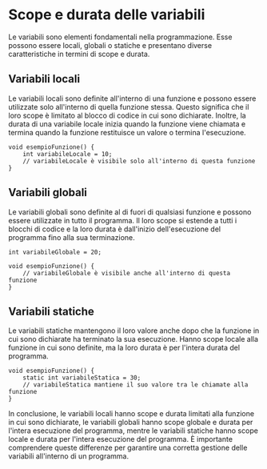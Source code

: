 # Scope e durata delle variabili

Le variabili sono elementi fondamentali nella programmazione. Esse possono essere locali, globali o statiche e presentano diverse caratteristiche in termini di scope e durata.

## Variabili locali
Le variabili locali sono definite all'interno di una funzione e possono essere utilizzate solo all'interno di quella funzione stessa. Questo significa che il loro scope è limitato al blocco di codice in cui sono dichiarate. Inoltre, la durata di una variabile locale inizia quando la funzione viene chiamata e termina quando la funzione restituisce un valore o termina l'esecuzione.

``` 
void esempioFunzione() {
    int variabileLocale = 10;
    // variabileLocale è visibile solo all'interno di questa funzione
}
```

## Variabili globali
Le variabili globali sono definite al di fuori di qualsiasi funzione e possono essere utilizzate in tutto il programma. Il loro scope si estende a tutti i blocchi di codice e la loro durata è dall'inizio dell'esecuzione del programma fino alla sua terminazione.

```
int variabileGlobale = 20;

void esempioFunzione() {
    // variabileGlobale è visibile anche all'interno di questa funzione
}
```

## Variabili statiche
Le variabili statiche mantengono il loro valore anche dopo che la funzione in cui sono dichiarate ha terminato la sua esecuzione. Hanno scope locale alla funzione in cui sono definite, ma la loro durata è per l'intera durata del programma.

```
void esempioFunzione() {
    static int variabileStatica = 30;
    // variabileStatica mantiene il suo valore tra le chiamate alla funzione
}
```

In conclusione, le variabili locali hanno scope e durata limitati alla funzione in cui sono dichiarate, le variabili globali hanno scope globale e durata per l'intera esecuzione del programma, mentre le variabili statiche hanno scope locale e durata per l'intera esecuzione del programma. È importante comprendere queste differenze per garantire una corretta gestione delle variabili all'interno di un programma.